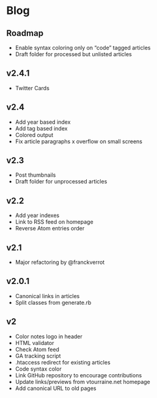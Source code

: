 # Blog

## Roadmap

- Enable syntax coloring only on “code” tagged articles
- Draft folder for processed but unlisted articles


## v2.4.1

- Twitter Cards


## v2.4

- Add year based index
- Add tag based index
- Colored output
- Fix article paragraphs x overflow on small screens


## v2.3

- Post thumbnails
- Draft folder for unprocessed articles


## v2.2

- Add year indexes
- Link to RSS feed on homepage
- Reverse Atom entries order


## v2.1

- Major refactoring by @franckverrot


## v2.0.1

- Canonical links in articles
- Split classes from generate.rb


## v2

- Color notes logo in header
- HTML validator
- Check Atom feed
- GA tracking script
- .htaccess redirect for existing articles
- Code syntax color
- Link GitHub repository to encourage contributions
- Update links/previews from vtourraine.net homepage
- Add canonical URL to old pages
